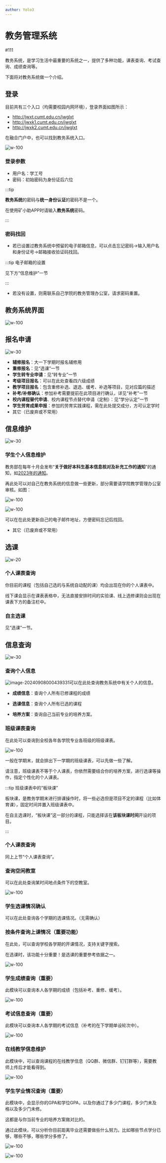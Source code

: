 ```yaml
---
author: Yolo3
---
```


# 教务管理系统

#111

教务系统，是学习生活中最重要的系统之一，提供了多种功能，课表查询、考试查询、成绩查询等。

下面将对教务系统做一个介绍。

## 登录

目前共有三个入口（均需要校园内网环境），登录界面如图所示：

- http://jwxt.cumt.edu.cn/jwglxt
- http://jwxk1.cumt.edu.cn/jwglxt
- http://jwxk2.cumt.edu.cn/jwglxt

在融合门户中，也可以找到教务系统入口。

![w-100](https://s2.loli.net/2024/09/07/g26tOnqLZFKX4dv.png)

### 登录参数

- 用户名：学工号
- 密码：初始密码为身份证后六位

:::tip

**教务系统**的密码与**统一身份认证**的密码不是一个。

在使用矿小助APP时请输入**教务系统**密码。

:::

### 密码找回

- 若已设置过教务系统中预留的电子邮箱信息，可以点击忘记密码→输入用户名和身份证号→邮箱接收验证码找回。

:::tip 电子邮箱的设置

见下方“信息维护”一节

:::

- 若没有设置，则需联系自己学院的教务管理办公室，请求密码重置。

## 教务系统界面

![w-100](https://s2.loli.net/2024/09/07/SdRCQXoiAMbaZU4.png)

## 报名申请

![w-30](https://s2.loli.net/2024/09/07/vn9dleMAa4GQwHI.png)

- **辅修报名**：大一下学期时报名辅修用
- **重修报名**：见“选课”一节
- **学生转专业申请**：见“转专业”一节
- **考级项目报名**：可以在此处查看四六级成绩
- **教学项目报名**：包含重修补选、退选、缓考、补选等项目，见对应篇的描述
- **补考/补修确认**：参加补考需要提前在此项目进行确认，详见“补考”一节
- **校内课程替代申请**、校内课程节点替代申请（定制）：见“学分认定”一节
- **学生劳育成果申报**：参加的劳育实践课程，需在此处提交成分，方可认定学时
- 其它（已废弃或不常用）

## 信息维护

![w-30](https://s2.loli.net/2024/09/07/sGytEBTNWwxHDQj.png)

### 学生个人信息维护

教务部在每年十月会发布“**关于做好本科生基本信息核对及补充工作的通知**”的通知，如[2023年的通知](https://jwb.cumt.edu.cn/content.jsp?urltype=news.NewsContentUrl&wbtreeid=1102&wbnewsid=7178)。

再此处可以对自己在教务系统的信息做一些更新，部分需要请学院教学管理办公室审核。如图：

![w-100](https://s2.loli.net/2024/09/19/KswSNlAR5dbh7TJ.png)

![w-100](https://s2.loli.net/2024/09/07/JLfqKYluiWhadBV.png)

可以在在此处更新自己的电子邮件地址，方便密码忘记后找回。

- 其它（已废弃或不常用）

## 选课

![w-20](https://s2.loli.net/2024/09/07/WvILuAt1pUJjGsK.png)

### 个人课表查询

你目前的课程（包括自己选的与系统自动配的课）均会出现在你的个人课表中。

线下课会显示在课表表格中，无法直接安排时间的实验课、线上选修课则会出现在课表下方的备注栏中。

### 自主选课

见“选课”一节。

## 信息查询

![w-30](https://s2.loli.net/2024/09/08/79skSKymGZbNnO2.png)

### 查询个人信息

![image-20240908000439331](https://s2.loli.net/2024/09/08/SRtuiTmqGhQXJkb.png)可以在此处查询教务系统中有关个人的信息。

- **成绩信息**：查询个人所有已修课程的成绩
- **选课信息**：查询个人所有已选的课程

- **培养方案**：查询自己当前专业的培养方案。

### 班级课表查询

在此处可以查询到全校各年各学院专业各班级的班级课表。

![w-100](https://s2.loli.net/2024/09/08/tHD7ZzBJqY5juyp.png)

一般在学期末，就会排出下一学期的班级课表，可以先做一些了解。

请注意，班级课表不等于个人课表，你依然需要结合你的培养方案，进行选课等操作，指定个性化的个人课表。

:::tip 班级课表中的“板块课”

板块课，是教务学期末进行排课操作时，将一些必选但是项目不定的课程（比如体育课），固定时间并置入班级课表中。

在自主选课时，“板块课”这一部分的课程，只能选择该在**该板块课时间**开设的项目。

:::

### 个人课表查询

同上上节“个人课表查询”。

### 查询空闲教室

可以在此处查询某时间地点条件下的空教室。

![w-100](https://s2.loli.net/2024/09/08/XDacBGVAoRrUkn6.png)

### 学生选课情况确认

可以在此处查询各个学期的选课情况。（无需确认）

### 按条件查询上课情况（重要功能）

在此处，可以查询学校各学期的开课情况，支持关键字搜索。

在选课时，该功能十分重要！是选课的重要参考依据之一。

![w-100](https://s2.loli.net/2024/09/08/nTloJHzKLrdtBQW.png)

### 学生成绩查询（重要）

此模块可以查询本人各学期的成绩（包括补考、重修、缓考）。

![w-100](https://s2.loli.net/2024/09/08/jgFQXk7r914pZYb.png)

### 考试信息查询（重要）

此模块可以查询本人各学期的考试信息（补考的在下学期单设轮次中）。

![w-100](https://s2.loli.net/2024/09/08/jhvaDE8rGeQYI9b.png)

### 在线教学信息维护

此模块中，可以查询课程的在线教学信息（QQ群、微信群、钉钉群等），需要教师上传后才能看得到。

![w-100](https://s2.loli.net/2024/09/08/orfgxpYuqmnVGec.png)

### 学生学业情况查询（重要）

此模块中，会显示你的GPA和学位GPA，以及你通过了多少门课程，多少门未及格以及多少门未修。

这都是与你当前专业的培养方案做对比的。

通过此模块，可以分析你目前距离毕业还需要做些什么努力。比如哪些节点学分已够，哪些不够，哪些学分多修了。

![w-100](https://s2.loli.net/2024/09/08/9YcBMtDl8JAfQdw.png)

![w-100](https://s2.loli.net/2024/09/08/Yiraxh4Dc21qHUj.png)
